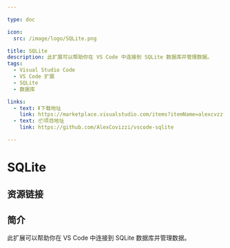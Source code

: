 ```yaml
---

type: doc

icon:
  src: /image/logo/SQLite.png

title: SQLite
description: 此扩展可以帮助你在 VS Code 中连接到 SQLite 数据库并管理数据。
tags:
  - Visual Studio Code
  - VS Code 扩展
  - SQLite
  - 数据库

links:
  - text: ⏬下载地址
    link: https://marketplace.visualstudio.com/items?itemName=alexcvzz.vscode-sqlite
  - text: 📦项目地址
    link: https://github.com/AlexCovizzi/vscode-sqlite

---
```


<ShowLogo />

# SQLite

<ShowTags />

<ShowBreadcrumb />

## 资源链接

<ShowLinks />

## 简介

此扩展可以帮助你在 VS Code 中连接到 SQLite 数据库并管理数据。
